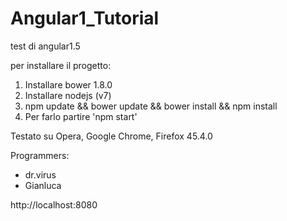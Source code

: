 # Angular1_Tutorial
test di angular1.5

per installare il progetto:

1) Installare bower 1.8.0
2) Installare nodejs (v7)
3) npm update && bower update && bower install && npm install
4) Per farlo partire 'npm start'

Testato su Opera, Google Chrome, Firefox 45.4.0

Programmers:
 - dr.virus
 - Gianluca


http://localhost:8080
